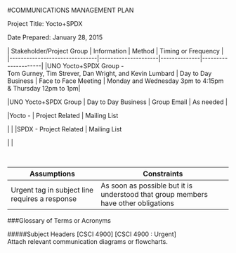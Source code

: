 #COMMUNICATIONS MANAGEMENT PLAN

Project Title: Yocto+SPDX

Date Prepared: January 28, 2015

| Stakeholder/Project Group     | 
Information
         | Method       | 
Timing or Frequency
 |
|-------------------------------|---------------------|--------------|---------------------|
|UNO Yocto+SPDX Group -         
Tom Gurney, Tim Strever, 
Dan Wright, and Kevin Lumbard   |
 Day to Day Business | 
Face to Face Meeting | 
Monday and Wednesday 3pm to 4:15pm & Thursday 12pm to 1pm|

|UNO Yocto+SPDX Group | 
Day to Day Business |
 Group Email | 
As needed |

|Yocto - 
| Project Related | 
Mailing List

 | |
|SPDX -
 Project Related | 
Mailing List

 | | 



 









| Assumptions                                     | Constraints                            |
|-------------------------------------------------|----------------------------------------|
| Urgent tag in subject line requires a response  | As soon as possible but it is understood that group members have other obligations |


###Glossary of Terms or Acronyms

#####Subject Headers
[CSCI 4900]
[CSCI 4900 : Urgent]   
Attach relevant communication diagrams or flowcharts.



